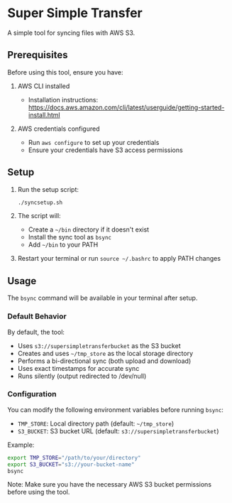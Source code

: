 # Super Simple Transfer

A simple tool for syncing files with AWS S3.

## Prerequisites

Before using this tool, ensure you have:

1. AWS CLI installed
   - Installation instructions: https://docs.aws.amazon.com/cli/latest/userguide/getting-started-install.html

2. AWS credentials configured
   - Run `aws configure` to set up your credentials
   - Ensure your credentials have S3 access permissions

## Setup

1. Run the setup script:
   ```bash
   ./syncsetup.sh
   ```

2. The script will:
   - Create a `~/bin` directory if it doesn't exist
   - Install the sync tool as `bsync`
   - Add `~/bin` to your PATH

3. Restart your terminal or run `source ~/.bashrc` to apply PATH changes

## Usage

The `bsync` command will be available in your terminal after setup.

### Default Behavior

By default, the tool:
- Uses `s3://supersimpletransferbucket` as the S3 bucket
- Creates and uses `~/tmp_store` as the local storage directory
- Performs a bi-directional sync (both upload and download)
- Uses exact timestamps for accurate sync
- Runs silently (output redirected to /dev/null)

### Configuration

You can modify the following environment variables before running `bsync`:
- `TMP_STORE`: Local directory path (default: `~/tmp_store`)
- `S3_BUCKET`: S3 bucket URL (default: `s3://supersimpletransferbucket`)

Example:
```bash
export TMP_STORE="/path/to/your/directory"
export S3_BUCKET="s3://your-bucket-name"
bsync
```

Note: Make sure you have the necessary AWS S3 bucket permissions before using the tool. 